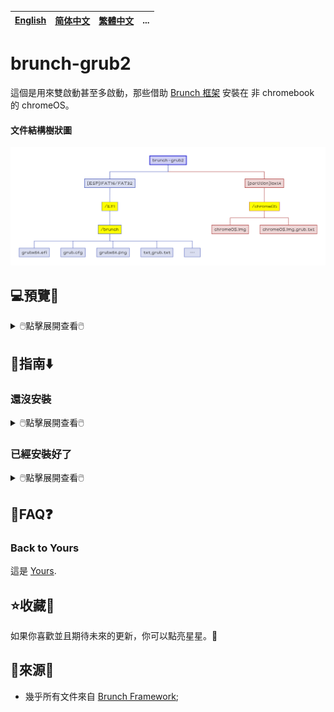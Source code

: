 [English](README.md)|[简体中文](自述文件.md)|[繁體中文](繁體中文.md)|...
--|--|--|--

# brunch-grub2
這個是用來雙啟動甚至多啟動，那些借助 [Brunch 框架](https://github.com/sebanc/brunch) 安裝在 非 chromebook 的 chromeOS。
#### 文件結構樹狀圖
<img src="README/brunch-grub2.png">

## 💻️預覽👀

<details>
<summary>🖱️點擊展開查看🖱️</summary>

![image](https://github.com/M-L-P/brunch-grub2/assets/69227436/ca96e382-f51a-4b53-bd83-b75cdfa363c8)<br/>
</details>

## 🧭指南⬇️
### 還沒安裝
<details>
<summary>🖱️點擊展開查看🖱️</summary>

#### 使用 Brunch 框架
- 使用 [Brunch 框架](https://github.com/sebanc/brunch) 安裝 chromeOS；
- 在 `ext4: /chromeOS` 中生成 `chromeOS.img` ，
- - `sudo bash chromeos-install.sh -src chromeos_filename.bin -dst .../[ext4_分區卷標]/chromeOS/chromeOS.img -s size`
#### 復製到 ESP 分區
- 復製文件夾 `zip: EFI/brunch` 到 `ESP: \EFI`；
</details>

### 已經安裝好了
<details>
<summary>🖱️點擊展開查看🖱️</summary>

#### 編輯 txt_grub.txt
- 打開並編輯 `zip: EFI/brunch/txt_grub.txt` ；

三選一|一類情況|二類情況|三類情況
--|--|--|--
條件|{如果文件在該目錄}|{如果文件在其他目錄}|{其他}
代碼|txt_grub=/chromeOS/chromeOS.img.grub.txt|#txt_grub=//.img.grub.txt|### copy all text in the file, "img_name.img.grub.txt" <br/>### paste here below|
做什麽|什麽都不做|小心填寫路徑；刪除此處的`#`；給一類情況添加`#`|復製文本文件 "img_name.img.grub.txt" 中的所有文本並且粘貼到此處下方；給一類情況添加`#`
#### 復製到 ESP 分區
- 復製文件夾 `zip: EFI/brunch` 到 `ESP: \EFI`；

</details>

## 📝FAQ❓️
### Back to Yours
這是 [Yours](https://github.com/M-L-P/Yours).

## ⭐收藏🌟
如果你喜歡並且期待未來的更新，你可以點亮星星。💫

## 🎉來源🎊
- 幾乎所有文件來自 [Brunch Framework](https://github.com/sebanc/brunch);
